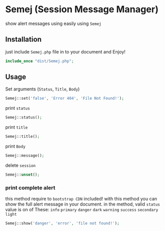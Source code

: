 # Semej (Session Message Manager)

show alert messages using easily using `Semej`

## Installation

just include `Semej.php` file in to your document and Enjoy!
```php
include_once "dist/Semej.php";
```

## Usage
Set arguments (`Status`, `Title`, `Body`)
```php
Semej::set('false', 'Error 404', 'File Not Found!');
```
print `status`
```php
Semej::status();
```
print `title`
```php
Semej::title();
```
print `Body`
```php
Semej::message();
```
delete `session`
```php
Semej::unset();
```
### print complete alert
this method require to `bootstrap CDN` included!
with this method you can show the full alert message in your document.
in the method, valid `status` value is on of These: 
`info` `primary` `danger` `dark` `warning` `success` `secondary` `light`
```php
Semej::show('danger', 'error', 'file not found!');
```

